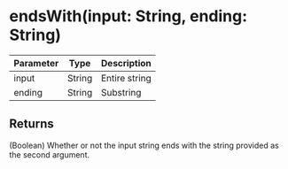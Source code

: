 # endsWith(input: String, ending: String)

| Parameter | Type   | Description   |
| --------- | ------ | ------------- |
| input     | String | Entire string |
| ending    | String | Substring     |

## Returns

(Boolean) Whether or not the input string ends with the string provided as the second argument.
